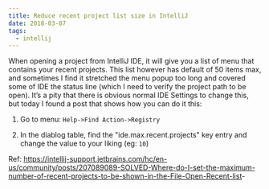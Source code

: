 ```yaml
---
title: Reduce recent project list size in IntelliJ
date: 2018-03-07
tags:
  - intellij
---
```


When opening a project from IntelliJ IDE, it will give you a list of
menu that contains your recent projects. This list however has default
of 50 items max, and sometimes I find it stretched the menu popup too
long and covered some of IDE the status line (which I need to verify the
project path to be open). It’s a pity that there is obvious normal IDE
Settings to change this, but today I found a post that shows how you can
do it this:

1.  Go to menu: `Help->Find Action->Registry`

2.  In the diablog table, find the "ide.max.recent.projects" key entry
    and change the value to your liking (eg: `10`)

Ref:
<https://intellij-support.jetbrains.com/hc/en-us/community/posts/207089089-SOLVED-Where-do-I-set-the-maximum-number-of-recent-projects-to-be-shown-in-the-File-Open-Recent-list>-
